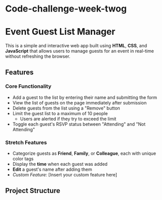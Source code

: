 # Code-challenge-week-twog
# Event Guest List Manager

This is a simple and interactive web app built using **HTML**, **CSS**, and **JavaScript** that allows users to manage guests for an event in real-time without refreshing the browser.

## Features

### Core Functionality
- Add a guest to the list by entering their name and submitting the form
- View the list of guests on the page immediately after submission
- Delete guests from the list using a "Remove" button
- Limit the guest list to a maximum of 10 people
  - Users are alerted if they try to exceed the limit
- Toggle each guest's RSVP status between "Attending" and "Not Attending"

###  Stretch Features
- Categorize guests as **Friend**, **Family**, or **Colleague**, each with unique color tags
- Display the **time** when each guest was added
- **Edit** a guest's name after adding them
-  *Custom Feature:* [Insert your custom feature here]

## Project Structure



